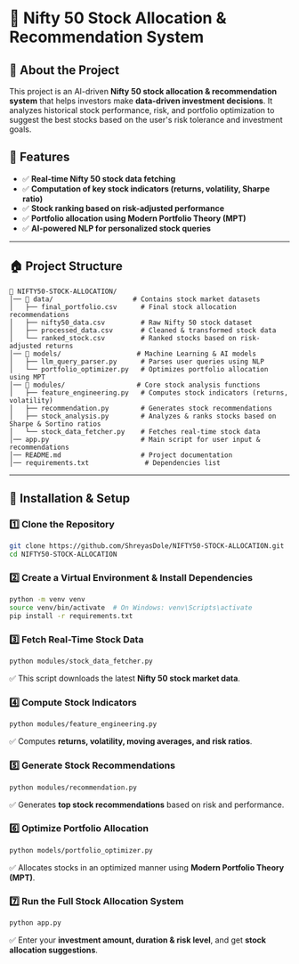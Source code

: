 # 🌟 Nifty 50 Stock Allocation & Recommendation System

## 🚀 About the Project
This project is an AI-driven **Nifty 50 stock allocation & recommendation system** that helps investors make **data-driven investment decisions**. It analyzes historical stock performance, risk, and portfolio optimization to suggest the best stocks based on the user's risk tolerance and investment goals.

## 🎯 Features
- ✅ **Real-time Nifty 50 stock data fetching**
- ✅ **Computation of key stock indicators (returns, volatility, Sharpe ratio)**
- ✅ **Stock ranking based on risk-adjusted performance**
- ✅ **Portfolio allocation using Modern Portfolio Theory (MPT)**
- ✅ **AI-powered NLP for personalized stock queries**

---

## 🏠 Project Structure

```
📂 NIFTY50-STOCK-ALLOCATION/
│── 📂 data/                    # Contains stock market datasets
│   ├── final_portfolio.csv      # Final stock allocation recommendations
│   ├── nifty50_data.csv         # Raw Nifty 50 stock dataset
│   ├── processed_data.csv       # Cleaned & transformed stock data
│   └── ranked_stock.csv         # Ranked stocks based on risk-adjusted returns
│── 📂 models/                   # Machine Learning & AI models
│   ├── llm_query_parser.py      # Parses user queries using NLP
│   └── portfolio_optimizer.py   # Optimizes portfolio allocation using MPT
│── 📂 modules/                  # Core stock analysis functions
│   ├── feature_engineering.py   # Computes stock indicators (returns, volatility)
│   ├── recommendation.py        # Generates stock recommendations
│   ├── stock_analysis.py        # Analyzes & ranks stocks based on Sharpe & Sortino ratios
│   └── stock_data_fetcher.py    # Fetches real-time stock data
│── app.py                       # Main script for user input & recommendations
│── README.md                    # Project documentation
│── requirements.txt              # Dependencies list
```

---

## 🔧 Installation & Setup

### 1️⃣ **Clone the Repository**
```bash
git clone https://github.com/ShreyasDole/NIFTY50-STOCK-ALLOCATION.git
cd NIFTY50-STOCK-ALLOCATION
```

### 2️⃣ **Create a Virtual Environment & Install Dependencies**
```bash
python -m venv venv
source venv/bin/activate  # On Windows: venv\Scripts\activate
pip install -r requirements.txt
```

### 3️⃣ **Fetch Real-Time Stock Data**
```bash
python modules/stock_data_fetcher.py
```
✅ This script downloads the latest **Nifty 50 stock market data**.

### 4️⃣ **Compute Stock Indicators**
```bash
python modules/feature_engineering.py
```
✅ Computes **returns, volatility, moving averages, and risk ratios**.

### 5️⃣ **Generate Stock Recommendations**
```bash
python modules/recommendation.py
```
✅ Generates **top stock recommendations** based on risk and performance.

### 6️⃣ **Optimize Portfolio Allocation**
```bash
python models/portfolio_optimizer.py
```
✅ Allocates stocks in an optimized manner using **Modern Portfolio Theory (MPT)**.

### 7️⃣ **Run the Full Stock Allocation System**
```bash
python app.py
```
✅ Enter your **investment amount, duration & risk level**, and get **stock allocation suggestions**.

